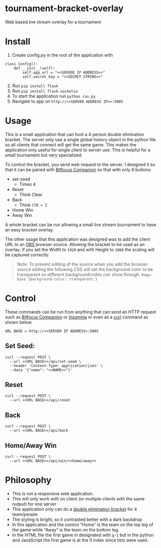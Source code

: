 # tournament-bracket-overlay
Web based live stream overlay for a tournament


# Install
1. Create config.py in the root of the application  with
```
class Config():
	def __init__(self):
		self.app_url = "<<SERVER IP ADDRESS>>"
		self.secret_key = "<<SECRET STRING>>"
```
2. Run `pip install flask`
3. Run `pip install flask-socketio`
4. To start the application run `python run.py`
5. Navigate to app on `http://<<SERVER ADDRESS IP>>:5005`

# Usage
This is a small application that can host a 4 person double elimination bracket. The server only use
a single global history object in the python file so all clients that connect will get the same game. This makes the
application only useful for single client to server use. This is helpful for a small tournament but very specialized.

To control the bracket, you send web request to the server. I designed it so that it can be paired with
[Bitfocus Companion](https://bitfocus.io/companion/) so that with only 8 buttons:
 * set-seed
   * Times 4
 * Reset
   * Think Clear
 * Back
   * Think `CTR + Z`
 * Home Win
 * Away Win

A whole bracket can be run allowing a small live stream tournament to have an easy bracket overlay.

The other usage that this application was designed was to add the client URL to an [OBS ](https://obsproject.com) browser
source. Allowing the bracket to be used as an overlay. If you set the Width to `1920` and with Height to `1080` the scaling
will be captured correctly.

> Note: To prevent editing of the source when you add the browser source adding the following CSS will set the background
color to be transparent so different background/video can show through. `#app-base {background-color: transparent;}`

# Control
These commands can be run from anything that can send an HTTP request such as
[Bitfocus Companion](https://bitfocus.io/companion/) or [Insomnia](https://insomnia.rest/) or even as a
[curl](https://curl.se/) command as shown below.
```
URL BASE = http://<<SERVER IP ADDRESS>:5005
```
## Set Seed:
```
curl --request POST \
  --url <<URL BASE>>/api/set-seed \
  --header 'Content-Type: application/json' \
  --data '{"name": "<<NAME>>"}'
```
## Reset
```
curl --request POST \
  --url <<URL BASE>>/api/reset
```
## Back
```
curl --request POST \
  --url <<URL BASE>>/api/back
```
## Home/Away Win
```
curl --request POST \
  --url <<URL BASE>>/api/win/<<home/away>>
```

# Philosophy
* This is not a responsive web application.
* This will only work with on client (or multiple clients with the same output) for one server
* This application only can do a [double elimination bracket](https://en.wikipedia.org/wiki/Double-elimination_tournament)
for 4 team/people
* The styling is bright, so it contrasted better with a dark backdrop
* In this application and the control "Home" is the team on the top leg of the game while "Away" is the team on the bottom
leg.
* In the HTML file the first game in designated with `g-1` but in the python and JavaScript the first game is at the 0 index
since lists were used.